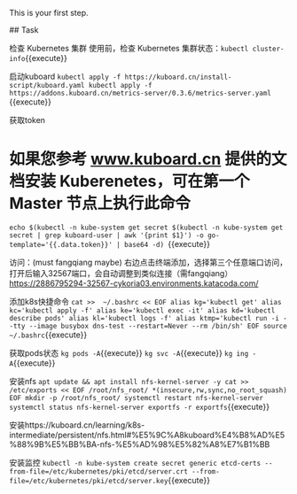 This is your first step.

## Task

检查 Kubernetes 集群
使用前，检查 Kubernetes 集群状态：`kubectl cluster-info`{{execute}}

启动kuboard
`kubectl apply -f https://kuboard.cn/install-script/kuboard.yaml
kubectl apply -f https://addons.kuboard.cn/metrics-server/0.3.6/metrics-server.yaml
`{{execute}}

获取token
# 如果您参考 www.kuboard.cn 提供的文档安装 Kuberenetes，可在第一个 Master 节点上执行此命令
`echo $(kubectl -n kube-system get secret $(kubectl -n kube-system get secret | grep kuboard-user | awk '{print $1}') -o go-template='{{.data.token}}' | base64 -d)
`{{execute}}

访问：(must fangqiang maybe)
右边点击终端添加，选择第三个任意端口访问，打开后输入32567端口，会自动调整到类似连接（需fangqiang）
https://2886795294-32567-cykoria03.environments.katacoda.com/

添加k8s快捷命令
`cat >>  ~/.bashrc << EOF
alias kg='kubectl get'
alias kc='kubectl apply -f'
alias ke='kubectl exec -it'
alias kd='kubectl describe pods'
alias kl='kubectl logs -f'
alias ktmp='kubectl run -i --tty --image busybox dns-test --restart=Never --rm /bin/sh'
EOF
source ~/.bashrc`{{execute}}

获取pods状态
`kg pods -A`{{execute}}
`kg svc -A`{{execute}}
`kg ing -A`{{execute}}

安装nfs
`apt update && apt install nfs-kernel-server -y
cat >> /etc/exports << EOF
/root/nfs_root/ *(insecure,rw,sync,no_root_squash)
EOF
mkdir -p /root/nfs_root/
systemctl restart nfs-kernel-server
systemctl status nfs-kernel-server
exportfs -r
exportfs`{{execute}}

安装https://kuboard.cn/learning/k8s-intermediate/persistent/nfs.html#%E5%9C%A8kuboard%E4%B8%AD%E5%88%9B%E5%BB%BA-nfs-%E5%AD%98%E5%82%A8%E7%B1%BB

安装监控
`kubectl -n kube-system create secret generic etcd-certs --from-file=/etc/kubernetes/pki/etcd/server.crt --from-file=/etc/kubernetes/pki/etcd/server.key`{{execute}}



